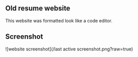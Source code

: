 ## Old resume website

This website was formatted look like a code editor.

## Screenshot
![website screenshot](/last active screenshot.png?raw=true)
